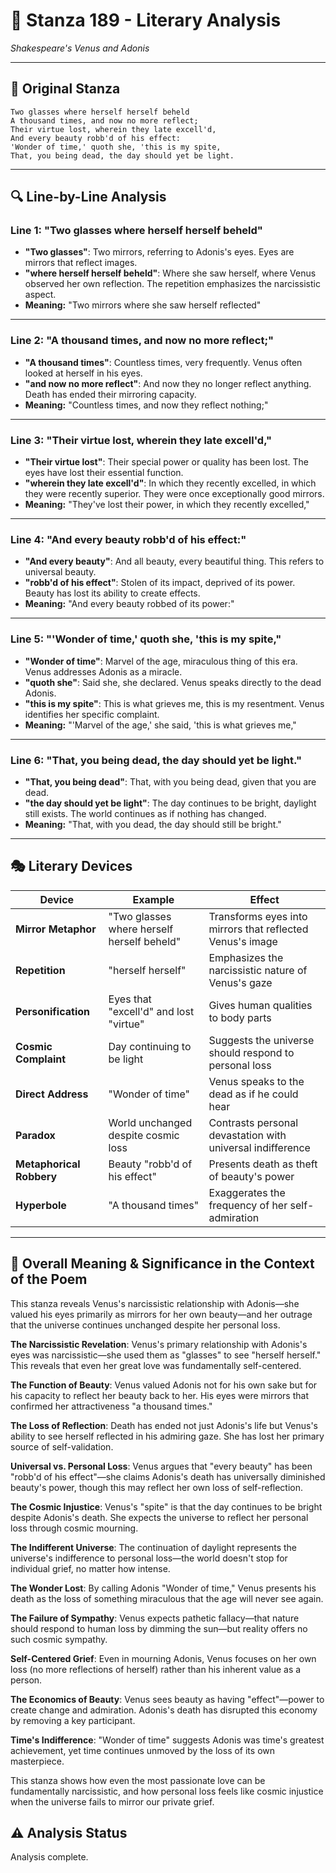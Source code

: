 # 🌹 Stanza 189 - Literary Analysis
*Shakespeare's Venus and Adonis*

---

## 📖 Original Stanza
```
Two glasses where herself herself beheld   
A thousand times, and now no more reflect;
Their virtue lost, wherein they late excell'd,
And every beauty robb'd of his effect:     
'Wonder of time,' quoth she, 'this is my spite,
That, you being dead, the day should yet be light.
```

---

## 🔍 Line-by-Line Analysis

### Line 1: "Two glasses where herself herself beheld"
*   **"Two glasses"**: Two mirrors, referring to Adonis's eyes. Eyes are mirrors that reflect images.
*   **"where herself herself beheld"**: Where she saw herself, where Venus observed her own reflection. The repetition emphasizes the narcissistic aspect.
*   **Meaning:** "Two mirrors where she saw herself reflected"

---

### Line 2: "A thousand times, and now no more reflect;"
*   **"A thousand times"**: Countless times, very frequently. Venus often looked at herself in his eyes.
*   **"and now no more reflect"**: And now they no longer reflect anything. Death has ended their mirroring capacity.
*   **Meaning:** "Countless times, and now they reflect nothing;"

---

### Line 3: "Their virtue lost, wherein they late excell'd,"
*   **"Their virtue lost"**: Their special power or quality has been lost. The eyes have lost their essential function.
*   **"wherein they late excell'd"**: In which they recently excelled, in which they were recently superior. They were once exceptionally good mirrors.
*   **Meaning:** "They've lost their power, in which they recently excelled,"

---

### Line 4: "And every beauty robb'd of his effect:"
*   **"And every beauty"**: And all beauty, every beautiful thing. This refers to universal beauty.
*   **"robb'd of his effect"**: Stolen of its impact, deprived of its power. Beauty has lost its ability to create effects.
*   **Meaning:** "And every beauty robbed of its power:"

---

### Line 5: "'Wonder of time,' quoth she, 'this is my spite,"
*   **"Wonder of time"**: Marvel of the age, miraculous thing of this era. Venus addresses Adonis as a miracle.
*   **"quoth she"**: Said she, she declared. Venus speaks directly to the dead Adonis.
*   **"this is my spite"**: This is what grieves me, this is my resentment. Venus identifies her specific complaint.
*   **Meaning:** "'Marvel of the age,' she said, 'this is what grieves me,"

---

### Line 6: "That, you being dead, the day should yet be light."
*   **"That, you being dead"**: That, with you being dead, given that you are dead.
*   **"the day should yet be light"**: The day continues to be bright, daylight still exists. The world continues as if nothing has changed.
*   **Meaning:** "That, with you dead, the day should still be bright."

---

## 🎭 Literary Devices

| Device | Example | Effect |
|--------|---------|--------|
| **Mirror Metaphor** | "Two glasses where herself herself beheld" | Transforms eyes into mirrors that reflected Venus's image |
| **Repetition** | "herself herself" | Emphasizes the narcissistic nature of Venus's gaze |
| **Personification** | Eyes that "excell'd" and lost "virtue" | Gives human qualities to body parts |
| **Cosmic Complaint** | Day continuing to be light | Suggests the universe should respond to personal loss |
| **Direct Address** | "Wonder of time" | Venus speaks to the dead as if he could hear |
| **Paradox** | World unchanged despite cosmic loss | Contrasts personal devastation with universal indifference |
| **Metaphorical Robbery** | Beauty "robb'd of his effect" | Presents death as theft of beauty's power |
| **Hyperbole** | "A thousand times" | Exaggerates the frequency of her self-admiration |

---

## 🎯 Overall Meaning & Significance in the Context of the Poem

This stanza reveals Venus's narcissistic relationship with Adonis—she valued his eyes primarily as mirrors for her own beauty—and her outrage that the universe continues unchanged despite her personal loss.

**The Narcissistic Revelation**: Venus's primary relationship with Adonis's eyes was narcissistic—she used them as "glasses" to see "herself herself." This reveals that even her great love was fundamentally self-centered.

**The Function of Beauty**: Venus valued Adonis not for his own sake but for his capacity to reflect her beauty back to her. His eyes were mirrors that confirmed her attractiveness "a thousand times."

**The Loss of Reflection**: Death has ended not just Adonis's life but Venus's ability to see herself reflected in his admiring gaze. She has lost her primary source of self-validation.

**Universal vs. Personal Loss**: Venus argues that "every beauty" has been "robb'd of his effect"—she claims Adonis's death has universally diminished beauty's power, though this may reflect her own loss of self-reflection.

**The Cosmic Injustice**: Venus's "spite" is that the day continues to be bright despite Adonis's death. She expects the universe to reflect her personal loss through cosmic mourning.

**The Indifferent Universe**: The continuation of daylight represents the universe's indifference to personal loss—the world doesn't stop for individual grief, no matter how intense.

**The Wonder Lost**: By calling Adonis "Wonder of time," Venus presents his death as the loss of something miraculous that the age will never see again.

**The Failure of Sympathy**: Venus expects pathetic fallacy—that nature should respond to human loss by dimming the sun—but reality offers no such cosmic sympathy.

**Self-Centered Grief**: Even in mourning Adonis, Venus focuses on her own loss (no more reflections of herself) rather than his inherent value as a person.

**The Economics of Beauty**: Venus sees beauty as having "effect"—power to create change and admiration. Adonis's death has disrupted this economy by removing a key participant.

**Time's Indifference**: "Wonder of time" suggests Adonis was time's greatest achievement, yet time continues unmoved by the loss of its own masterpiece.

This stanza shows how even the most passionate love can be fundamentally narcissistic, and how personal loss feels like cosmic injustice when the universe fails to mirror our private grief.

## ⚠️ Analysis Status
Analysis complete.
